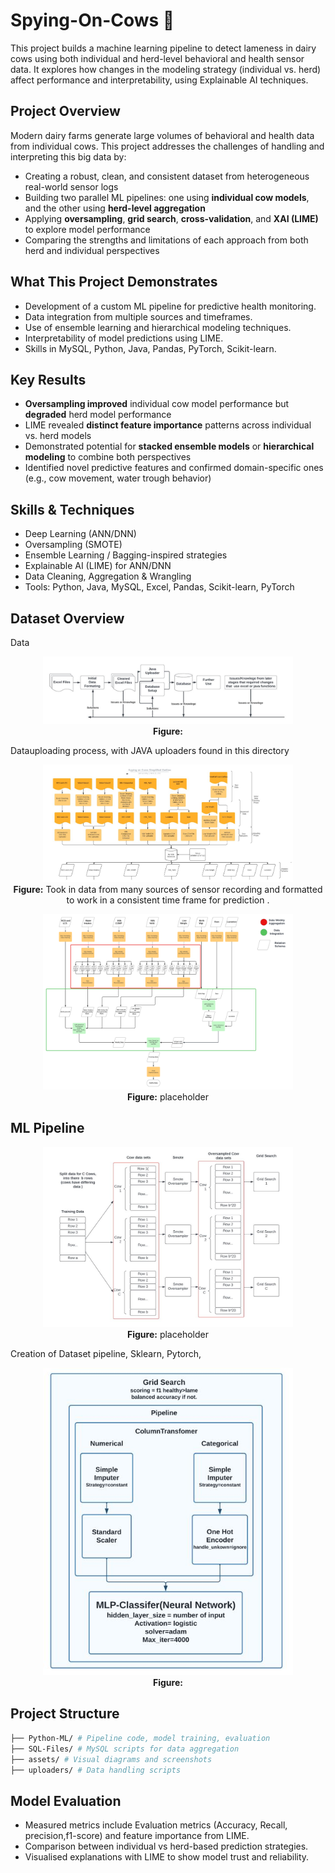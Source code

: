 # Spying-On-Cows 🐄
This project builds a machine learning pipeline to detect lameness in dairy cows using both individual and herd-level behavioral and health sensor data. It explores how changes in the modeling strategy (individual vs. herd) affect performance and interpretability, using Explainable AI techniques.

## Project Overview

Modern dairy farms generate large volumes of behavioral and health data from individual cows. This project addresses the challenges of handling and interpreting this big data by:

- Creating a robust, clean, and consistent dataset from heterogeneous real-world sensor logs
- Building two parallel ML pipelines: one using **individual cow models**, and the other using **herd-level aggregation**
- Applying **oversampling**, **grid search**, **cross-validation**, and **XAI (LIME)** to explore model performance
- Comparing the strengths and limitations of each approach from both herd and individual perspectives
 
## What This Project Demonstrates

- Development of a custom ML pipeline for predictive health monitoring.
- Data integration from multiple sources and timeframes.
- Use of ensemble learning and hierarchical modeling techniques.
- Interpretability of model predictions using LIME.
- Skills in MySQL, Python, Java, Pandas, PyTorch, Scikit-learn.


## Key Results

- **Oversampling improved** individual cow model performance but **degraded** herd model performance
- LIME revealed **distinct feature importance** patterns across individual vs. herd models
- Demonstrated potential for **stacked ensemble models** or **hierarchical modeling** to combine both perspectives
- Identified novel predictive features and confirmed domain-specific ones (e.g., cow movement, water trough behavior)

## Skills & Techniques

- Deep Learning (ANN/DNN)
- Oversampling (SMOTE)
- Ensemble Learning / Bagging-inspired strategies
- Explainable AI (LIME) for ANN/DNN
- Data Cleaning, Aggregation & Wrangling
- Tools: Python, Java, MySQL, Excel, Pandas, Scikit-learn, PyTorch

##   Dataset Overview
Data
<p align="center">
  <img src="assets/modelflow.JPG" alt="On-Orbit ML diagram" width="400"/>
  <br>
  <b>Figure:</b>
</p>

Datauploading process, with JAVA uploaders found in this directory 

<p align="center">
  <img src="assets/simpleoutline.JPG" alt="On-Orbit ML diagram" width="400"/>
  <br>
  <b>Figure:</b> Took in data from many sources of sensor recording and formatted to work in a consistent time frame for prediction  .
</p> 

<p align="center">
  <img src="assets/aggregation and integration (2).png" alt="On-Orbit ML diagram" width="400"/>
  <br>
  <b>Figure:</b> placeholder
</p>

## ML Pipeline

<p align="center">
  <img src="assets/splitdata.JPG" alt="On-Orbit ML diagram" width="400"/>
  <br>
  <b>Figure:</b> placeholder
</p>

Creation of Dataset pipeline, Sklearn, Pytorch, 

<p align="center">
  <img src="assets/pipeline.JPG" alt="On-Orbit ML diagram" width="400"/>
  <br>
  <b>Figure:</b> 

 
## Project Structure

```bash
├── Python-ML/ # Pipeline code, model training, evaluation
├── SQL-Files/ # MySQL scripts for data aggregation
├── assets/ # Visual diagrams and screenshots
├── uploaders/ # Data handling scripts
``` 

 
## Model Evaluation

- Measured metrics include Evaluation metrics (Accuracy, Recall, precision,f1-score) and feature importance from LIME.
- Comparison between individual vs herd-based prediction strategies.
- Visualised explanations with LIME to show model trust and reliability.
